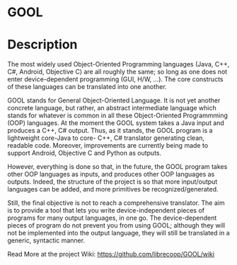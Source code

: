 GOOL
====

Description
==

The most widely used Object-Oriented Programming languages (Java, C++, C#, Android, Objective C) are all roughly the same; so long as one does not enter device-dependent programming (GUI, H/W, ...). The core constructs of these languages can be translated into one another.

GOOL stands for General Object-Oriented Language. It is not yet another concrete language, but rather, an abstract intermediate language which stands for whatever is common in all these Object-Oriented Programmming (OOP) languages. At the moment the GOOL system takes a Java input and produces a C++, C# output. Thus, as it stands, the GOOL program is a lightweight core-Java to core- C++, C# translator generating clean, readable code. Moreover, improvements are currently being made to support Android, Objective C and Python as outputs.

However, everything is done so that, in the future, the GOOL program takes other OOP languages as inputs, and produces other OOP languages as outputs. Indeed, the structure of the project is so that more input/output languages can be added, and more primitives be recognized/generated.

Still, the final objective is not to reach a comprehensive translator. The aim is to provide a tool that lets you write device-independent pieces of programs for many output languages, in one go. The device-dependent pieces of program do not prevent you from using GOOL; although they will not be implemented into the output language, they will still be translated in a generic, syntactic manner.


Read More at the project Wiki: https://github.com/librecoop/GOOL/wiki
